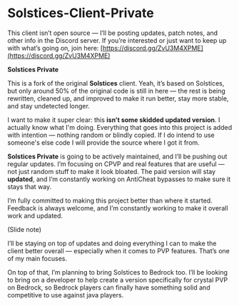 # Solstices-Client-Private
This client isn’t open source — I’ll be posting updates, patch notes, and other info in the Discord server. If you’re interested or just want to keep up with what’s going on, join here: 
 [https://discord.gg/ZvU3M4XPME](https://discord.gg/ZvU3M4XPME)


**Solstices Private**

This is a fork of the original **Solstices** client. Yeah, it’s based on Solstices, but only around 50% of the original code is still in here — the rest is being rewritten, cleaned up, and improved to make it run better, stay more stable, and stay undetected longer.

I want to make it super clear: this **isn’t some skidded updated version**. I actually know what I'm doing. Everything that goes into this project is added with intention — nothing random or blindly copied. 
If I do intend to use someone's else code I will provide the source where I got it from.

**Solstices Private** is going to be actively maintained, and I’ll be pushing out regular updates. I’m focusing on CPVP and real features that are useful — not just random stuff to make it look bloated. The paid version will stay **updated**, and I’m constantly working on AntiCheat bypasses to make sure it stays that way.

I’m fully committed to making this project better than where it started. Feedback is always welcome, and I’m constantly working to make it overall work and updated.

(Slide note)

I’ll be staying on top of updates and doing everything I can to make the client better overall — especially when it comes to PVP features. That’s one of my main focuses.

On top of that, I’m planning to bring Solstices to Bedrock too. I’ll be looking to bring on a developer to help create a version specifically for crystal PVP on Bedrock, so Bedrock players can finally have something solid and competitive to use against java players.
